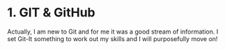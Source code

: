 # 1. GIT & GitHub

Actually, I am new to Git and for me it was a good stream of information. I set Git-It something to work out my skills and I will purposefully move on!
